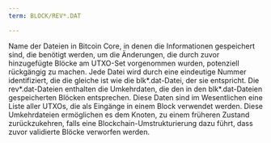 ```yaml
---
term: BLOCK/REV*.DAT

---
```

Name der Dateien in Bitcoin Core, in denen die Informationen gespeichert sind, die benötigt werden, um die Änderungen, die durch zuvor hinzugefügte Blöcke am UTXO-Set vorgenommen wurden, potenziell rückgängig zu machen. Jede Datei wird durch eine eindeutige Nummer identifiziert, die die gleiche ist wie die blk*.dat-Datei, der sie entspricht. Die rev*.dat-Dateien enthalten die Umkehrdaten, die den in den blk*.dat-Dateien gespeicherten Blöcken entsprechen. Diese Daten sind im Wesentlichen eine Liste aller UTXOs, die als Eingänge in einem Block verwendet werden. Diese Umkehrdateien ermöglichen es dem Knoten, zu einem früheren Zustand zurückzukehren, falls eine Blockchain-Umstrukturierung dazu führt, dass zuvor validierte Blöcke verworfen werden.